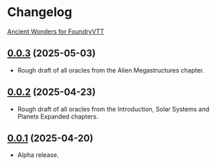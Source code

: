 # Changelog

[Ancient Wonders for FoundryVTT](https://foundryvtt.com/packages/ancient-wonders)

## [0.0.3](https://github.com/jendave/ancient-wonders/commits/main) (2025-05-03)

* Rough draft of all oracles from the Alien Megastructures chapter.

## [0.0.2](https://github.com/jendave/ancient-wonders/commits/main) (2025-04-23)

* Rough draft of all oracles from the Introduction, Solar Systems and Planets Expanded chapters.

## [0.0.1](https://github.com/jendave/ancient-wonders/commits/main) (2025-04-20)

* Alpha release.
